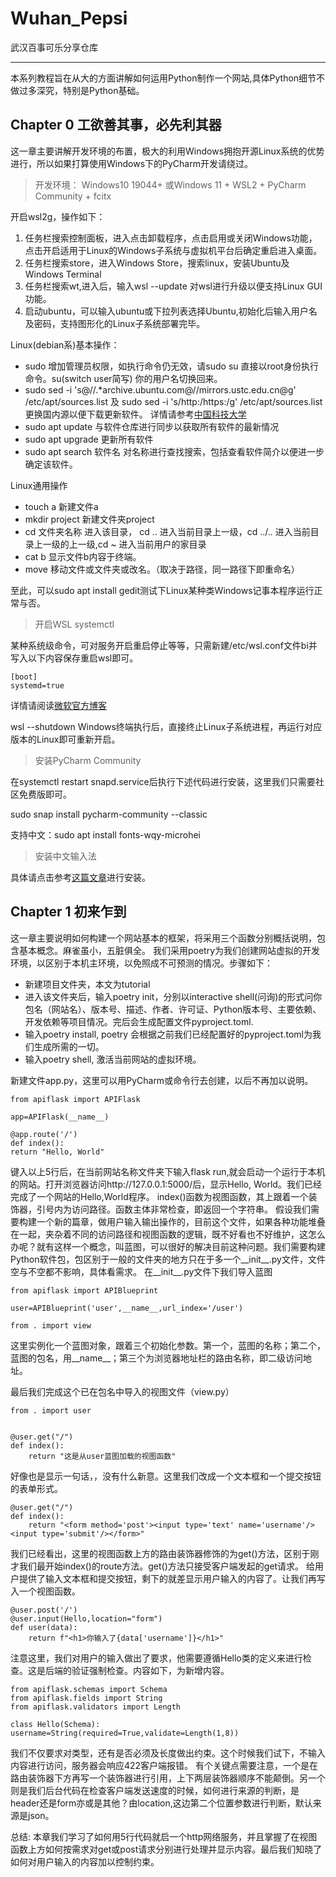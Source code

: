 # Wuhan_Pepsi
武汉百事可乐分享仓库
___
本系列教程旨在从大的方面讲解如何运用Python制作一个网站,具体Python细节不做过多深究，特别是Python基础。
## Chapter 0 工欲善其事，必先利其器
这一章主要讲解开发环境的布置，极大的利用Windows拥抱开源Linux系统的优势进行，所以如果打算使用Windows下的PyCharm开发请绕过。

>开发环境： Windows10 19044+ 或Windows 11 + WSL2 + PyCharm Community + fcitx 

开启wsl2g，操作如下：
1. 任务栏搜索控制面板，进入点击卸载程序，点击启用或关闭Windows功能，点击开启适用于Linux的Windows子系统与虚拟机平台后确定重启进入桌面。
2. 任务栏搜索store，进入Windows Store，搜索linux，安装Ubuntu及Windows Terminal
3. 任务栏搜索wt,进入后，输入wsl --update 对wsl进行升级以便支持Linux GUI功能。
4. 启动ubuntu，可以输入ubuntu或下拉列表选择Ubuntu,初始化后输入用户名及密码，支持图形化的Linux子系统部署完毕。

Linux(debian系)基本操作：
- sudo 增加管理员权限，如执行命令仍无效，请sudo su 直接以root身份执行命令。su(switch user简写) 你的用户名切换回来。
- sudo sed -i 's@//.*archive.ubuntu.com@//mirrors.ustc.edu.cn@g' /etc/apt/sources.list 及 sudo sed -i 's/http:/https:/g' /etc/apt/sources.list更换国内源以便下载更新软件。
详情请参考[中国科技大学](https://mirrors.ustc.edu.cn/help/ubuntu.html)
- sudo apt update 与软件仓库进行同步以获取所有软件的最新情况
- sudo apt upgrade 更新所有软件
- sudo apt search 软件名 对名称进行查找搜索，包括查看软件简介以便进一步确定该软件。

Linux通用操作
- touch a 新建文件a
- mkdir project 新建文件夹project
- cd 文件夹名称 进入该目录， cd .. 进入当前目录上一级，cd ../.. 进入当前目录上一级的上一级,cd ~ 进入当前用户的家目录
- cat b 显示文件b内容于终端。
- move 移动文件或文件夹或改名。（取决于路径，同一路径下即重命名）

至此，可以sudo apt install gedit测试下Linux某种类Windows记事本程序运行正常与否。
>开启WSL systemctl

某种系统级命令，可对服务开启重启停止等等，只需新建/etc/wsl.conf文件bi并写入以下内容保存重启wsl即可。

    [boot]
    systemd=true
详情请阅读[微软官方博客](https://devblogs.microsoft.com/commandline/systemd-support-is-now-available-in-wsl/)

wsl --shutdown Windows终端执行后，直接终止Linux子系统进程，再运行对应版本的Linux即可重新开启。

>安装PyCharm Community

在systemctl restart snapd.service后执行下述代码进行安装，这里我们只需要社区免费版即可。

sudo snap install pycharm-community --classic

支持中文：sudo apt install fonts-wqy-microhei

>安装中文输入法

具体请点击参考[这篇文章](https://patrickwu.space/2019/10/28/wsl-fcitx-setup-cn/)进行安装。


## Chapter 1 初来乍到
这一章主要说明如何构建一个网站基本的框架，将采用三个函数分别概括说明，包含基本概念。麻雀虽小，五脏俱全。
我们采用poetry为我们创建网站虚拟的开发环境，以区别于本机主环境，以免照成不可预测的情况。步骤如下：
- 新建项目文件夹，本文为tutorial
- 进入该文件夹后，输入poetry init，分别以interactive shell(问询)的形式问你包名（网站名）、版本号、描述、作者、许可证、Python版本号、主要依赖、开发依赖等项目情况。完后会生成配置文件pyproject.toml.
- 输入poetry install, poetry 会根据之前我们已经配置好的pyproject.toml为我们生成所需的一切。
- 输入poetry shell, 激活当前网站的虚拟环境。

新建文件app.py，这里可以用PyCharm或命令行去创建，以后不再加以说明。

    from apiflask import APIFlask

    app=APIFlask(__name__)

    @app.route('/')
    def index():
    return "Hello, World"

键入以上5行后，在当前网站名称文件夹下输入flask run,就会启动一个运行于本机的网站。打开浏览器访问http://127.0.0.1:5000/后，显示Hello, World。我们已经完成了一个网站的Hello,World程序。
index()函数为视图函数，其上跟着一个装饰器，引号内为访问路径。函数主体非常检查，即返回一个字符串。
假设我们需要构建一个新的篇章，做用户输入输出操作的，目前这个文件，如果各种功能堆叠在一起，夹杂着不同的访问路径和视图函数的逻辑，既不好看也不好维护，这怎么办呢？就有这样一个概念，叫蓝图，可以很好的解决目前这种问题。我们需要构建Python软件包，包区别于一般的文件夹的地方只在于多一个__init__.py文件，文件空与不空都不影响，具体看需求。
在__init__.py文件下我们导入蓝图

    from apiflask import APIBlueprint

    user=APIBlueprint('user',__name__,url_index='/user')

    from . import view

这里实例化一个蓝图对象，跟着三个初始化参数。第一个，蓝图的名称；第二个，蓝图的包名，用__name__；第三个为浏览器地址栏的路由名称，即二级访问地址。

最后我们完成这个已在包名中导入的视图文件（view.py）

    from . import user


    @user.get("/")
    def index():
        return "这是从user蓝图加载的视图函数"

好像也是显示一句话，，没有什么新意。这里我们改成一个文本框和一个提交按钮的表单形式。

    @user.get("/")
    def index():
        return "<form method='post'><input type='text' name='username'/><input type='submit'/></form>"

我们已经看出，这里的视图函数上方的路由装饰器修饰的为get()方法，区别于刚才我们最开始index()的route方法。get()方法只接受客户端发起的get请求。
给用户提供了输入文本框和提交按钮，剩下的就差显示用户输入的内容了。让我们再写入一个视图函数。

    @user.post('/')
    @user.input(Hello,location="form")
    def user(data):
        return f"<h1>你输入了{data['username']}</h1>"

注意这里，我们对用户的输入做出了要求，他需要遵循Hello类的定义来进行检查。这是后端的验证强制检查。内容如下，为新增内容。

    from apiflask.schemas import Schema
    from apiflask.fields import String
    from apiflask.validators import Length

    class Hello(Schema):
    username=String(required=True,validate=Length(1,8))

我们不仅要求对类型，还有是否必须及长度做出约束。这个时候我们试下，不输入内容进行访问，服务器会响应422客户端报错。
有个关键点需要注意，一个是在路由装饰器下方再写一个装饰器进行引用，上下两层装饰器顺序不能颠倒。另一个则是我们后台代码在检查客户端发送速度的时候，如何进行来源的判断，是header还是form亦或是其他？由location,这边第二个位置参数进行判断，默认来源是json。

总结:
本章我们学习了如何用5行代码就启一个http网络服务，并且掌握了在视图函数上方如何按需求对get或post请求分别进行处理并显示内容。最后我们知晓了如何对用户输入的内容加以控制约束。
